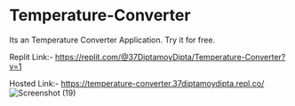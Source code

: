 # Temperature-Converter
Its an Temperature Converter Application. Try it for free.


Replit Link:- https://replit.com/@37DiptamoyDipta/Temperature-Converter?v=1


Hosted Link:- https://temperature-converter.37diptamoydipta.repl.co/
![Screenshot (19)](https://user-images.githubusercontent.com/91617575/214068995-a0fbbe6b-1f50-4319-b64a-6a717d0ef6fa.png)
